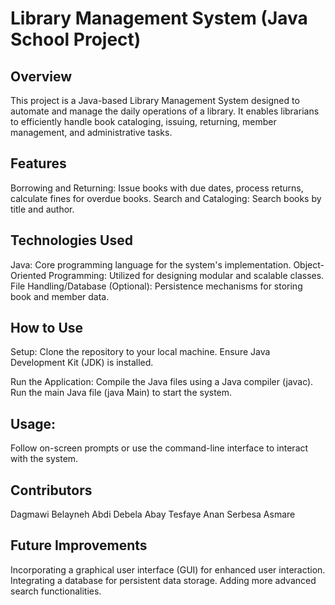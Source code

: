 # Library Management System (Java School Project)

## Overview

This project is a Java-based Library Management System designed to automate and manage the daily operations of a library. It enables librarians to efficiently handle book cataloging, issuing, returning, member management, and administrative tasks.

## Features

Borrowing and Returning: Issue books with due dates, process returns, calculate fines for overdue books.
Search and Cataloging: Search books by title and author.

## Technologies Used
Java: Core programming language for the system's implementation.
Object-Oriented Programming: Utilized for designing modular and scalable classes.
File Handling/Database (Optional): Persistence mechanisms for storing book and member data.

## How to Use
Setup:
Clone the repository to your local machine.
Ensure Java Development Kit (JDK) is installed.

Run the Application:
Compile the Java files using a Java compiler (javac).
Run the main Java file (java Main) to start the system.

## Usage:
Follow on-screen prompts or use the command-line interface to interact with the system.

## Contributors
Dagmawi Belayneh
Abdi Debela
Abay Tesfaye
Anan Serbesa
Asmare 

## Future Improvements
Incorporating a graphical user interface (GUI) for enhanced user interaction.
Integrating a database for persistent data storage.
Adding more advanced search functionalities.
